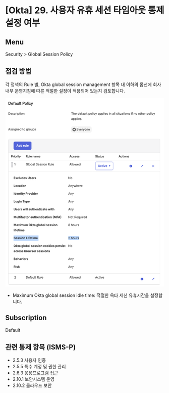 # [Okta] 29. 사용자 유휴 세션 타임아웃 통제 설정 여부

## Menu 
Security > Global Session Policy

## 점검 방법 
각 정책의 Rule 별, Okta global session management 항목 내 이하의 옵션에 회사 내부 운영지침에 따른 적절한 설정이 적용되어 있는지 검토합니다. 

![Maximum Okta global session idle time](images/max-session-idle-time.png)

- Maximum Okta global session idle time: 적절한 옥타 세션 유휴시간을 설정합니다. 

## Subscription 
Default

## 관련 통제 항목 (ISMS-P)
- 2.5.3 사용자 인증
- 2.5.5 특수 계정 및 권한 관리
- 2.6.3 응용프로그램 접근
- 2.10.1 보안시스템 운영
- 2.10.2 클라우드 보안